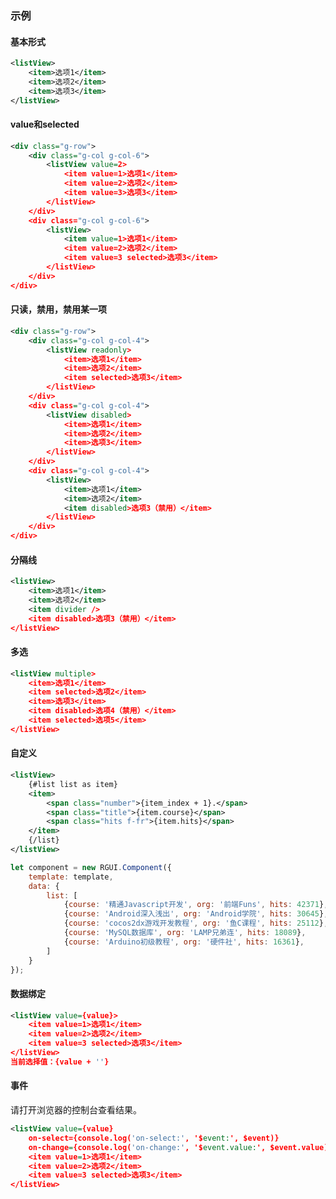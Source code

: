 ### 示例
#### 基本形式

<div class="m-example"></div>

```xml
<listView>
    <item>选项1</item>
    <item>选项2</item>
    <item>选项3</item>
</listView>
```

#### value和selected

<div class="m-example"></div>

```xml
<div class="g-row">
    <div class="g-col g-col-6">
        <listView value=2>
            <item value=1>选项1</item>
            <item value=2>选项2</item>
            <item value=3>选项3</item>
        </listView>
    </div>
    <div class="g-col g-col-6">
        <listView>
            <item value=1>选项1</item>
            <item value=2>选项2</item>
            <item value=3 selected>选项3</item>
        </listView>
    </div>
</div>
```

#### 只读，禁用，禁用某一项

<div class="m-example"></div>

```xml
<div class="g-row">
    <div class="g-col g-col-4">
        <listView readonly>
            <item>选项1</item>
            <item>选项2</item>
            <item selected>选项3</item>
        </listView>
    </div>
    <div class="g-col g-col-4">
        <listView disabled>
            <item>选项1</item>
            <item>选项2</item>
            <item>选项3</item>
        </listView>
    </div>
    <div class="g-col g-col-4">
        <listView>
            <item>选项1</item>
            <item>选项2</item>
            <item disabled>选项3（禁用）</item>
        </listView>
    </div>
</div>
```

#### 分隔线

<div class="m-example"></div>

```xml
<listView>
    <item>选项1</item>
    <item>选项2</item>
    <item divider />
    <item disabled>选项3（禁用）</item>
</listView>
```

#### 多选

<div class="m-example"></div>

```xml
<listView multiple>
    <item>选项1</item>
    <item selected>选项2</item>
    <item>选项3</item>
    <item disabled>选项4（禁用）</item>
    <item selected>选项5</item>
</listView>
```

#### 自定义

<div class="m-example"></div>

```xml
<listView>
    {#list list as item}
    <item>
        <span class="number">{item_index + 1}.</span>
        <span class="title">{item.course}</span>
        <span class="hits f-fr">{item.hits}</span>
    </item>
    {/list}
</listView>
```

```javascript
let component = new RGUI.Component({
    template: template,
    data: {
        list: [
            {course: '精通Javascript开发', org: '前端Funs', hits: 42371},
            {course: 'Android深入浅出', org: 'Android学院', hits: 30645},
            {course: 'cocos2dx游戏开发教程', org: '鱼C课程', hits: 25112},
            {course: 'MySQL数据库', org: 'LAMP兄弟连', hits: 18089},
            {course: 'Arduino初级教程', org: '硬件社', hits: 16361},
        ]
    }
});
```

#### 数据绑定

<div class="m-example"></div>

```xml
<listView value={value}>
    <item value=1>选项1</item>
    <item value=2>选项2</item>
    <item value=3 selected>选项3</item>
</listView>
当前选择值：{value + ''}
```

#### 事件

请打开浏览器的控制台查看结果。

<div class="m-example"></div>

```xml
<listView value={value}
    on-select={console.log('on-select:', '$event:', $event)}
    on-change={console.log('on-change:', '$event.value:', $event.value)}>
    <item value=1>选项1</item>
    <item value=2>选项2</item>
    <item value=3 selected>选项3</item>
</listView>
```
